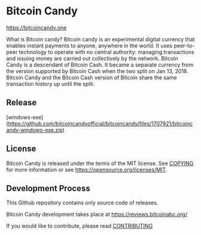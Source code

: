 Bitcoin Candy
===========

https://bitcoincandy.one

What is Bitcoin candy?
Bitcoin candy is an experimental digital currency that enables instant payments to anyone, anywhere in the world. It uses peer-to-peer technology to operate with no central authority: managing transactions and issuing money are carried out collectively by the network. Bitcoin Candy is a descendant of Bitcoin Cash. It became a separate currency from the version supported by Bitcoin Cash when the two split on Jan 13, 2018. Bitcoin Candy and the Bitcoin Cash version of Bitcoin share the same transaction history up until the split.


Release
-------

[windows-exe]
(https://github.com/bitcoincandyofficial/bitcoincandy/files/1707921/bitcoincandy-windows-exe.zip)

License
-------

Bitcoin Candy is released under the terms of the MIT license. See [COPYING](COPYING) for more
information or see https://opensource.org/licenses/MIT.

Development Process
-------------------

This Github repository contains only source code of releases.

Bitcoin Candy development takes place at https://reviews.bitcoinabc.org/

If you would like to contribute, please read [CONTRIBUTING](CONTRIBUTING.md)

